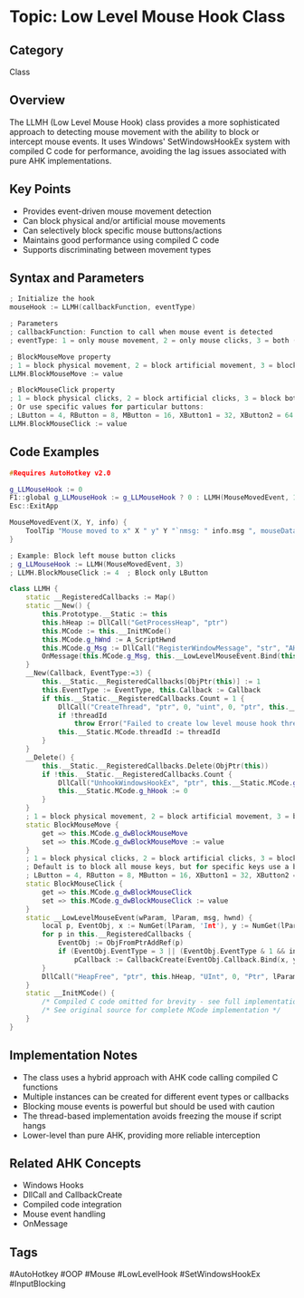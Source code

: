 # Topic: Low Level Mouse Hook Class

## Category

Class

## Overview

The LLMH (Low Level Mouse Hook) class provides a more sophisticated approach to detecting mouse movement with the ability to block or intercept mouse events. It uses Windows' SetWindowsHookEx system with compiled C code for performance, avoiding the lag issues associated with pure AHK implementations.

## Key Points

- Provides event-driven mouse movement detection
- Can block physical and/or artificial mouse movements
- Can selectively block specific mouse buttons/actions
- Maintains good performance using compiled C code
- Supports discriminating between movement types

## Syntax and Parameters

```cpp
; Initialize the hook
mouseHook := LLMH(callbackFunction, eventType)

; Parameters
; callbackFunction: Function to call when mouse event is detected
; eventType: 1 = only mouse movement, 2 = only mouse clicks, 3 = both (default)

; BlockMouseMove property
; 1 = block physical movement, 2 = block artificial movement, 3 = block both
LLMH.BlockMouseMove := value

; BlockMouseClick property
; 1 = block physical clicks, 2 = block artificial clicks, 3 = block both
; Or use specific values for particular buttons:
; LButton = 4, RButton = 8, MButton = 16, XButton1 = 32, XButton2 = 64, wheel = 128, horizontal wheel = 256
LLMH.BlockMouseClick := value
```

## Code Examples

```cpp
#Requires AutoHotkey v2.0

g_LLMouseHook := 0
F1::global g_LLMouseHook := g_LLMouseHook ? 0 : LLMH(MouseMovedEvent, 1)
Esc::ExitApp

MouseMovedEvent(X, Y, info) {
    ToolTip "Mouse moved to x" X " y" Y "`nmsg: " info.msg ", mouseData: " info.mouseData ", flags: " info.flags ", time: " info.time ", dwExtraInfo: " info.extraInfo
}

; Example: Block left mouse button clicks
; g_LLMouseHook := LLMH(MouseMovedEvent, 3)
; LLMH.BlockMouseClick := 4  ; Block only LButton

class LLMH {
    static __RegisteredCallbacks := Map()
    static __New() {
        this.Prototype.__Static := this
        this.hHeap := DllCall("GetProcessHeap", "ptr")
        this.MCode := this.__InitMCode()
        this.MCode.g_hWnd := A_ScriptHwnd
        this.MCode.g_Msg := DllCall("RegisterWindowMessage", "str", "AHK_LowLevelMouseEvent", "uint")
        OnMessage(this.MCode.g_Msg, this.__LowLevelMouseEvent.Bind(this))
    }
    __New(Callback, EventType:=3) {
        this.__Static.__RegisteredCallbacks[ObjPtr(this)] := 1
        this.EventType := EventType, this.Callback := Callback
        if this.__Static.__RegisteredCallbacks.Count = 1 {
            DllCall("CreateThread", "ptr", 0, "uint", 0, "ptr", this.__Static.MCode.exports.Main, "ptr", 0, "uint", 0, "uint*", &threadId:=0)
            if !threadId
                throw Error("Failed to create low level mouse hook thread")
            this.__Static.MCode.threadId := threadId
        }
    } 
    __Delete() {
        this.__Static.__RegisteredCallbacks.Delete(ObjPtr(this))
        if !this.__Static.__RegisteredCallbacks.Count {
            DllCall("UnhookWindowsHookEx", "ptr", this.__Static.MCode.g_hHook)
            this.__Static.MCode.g_hHook := 0
        }
    }
    ; 1 = block physical movement, 2 = block artificial movement, 3 = block both
    static BlockMouseMove {
        get => this.MCode.g_dwBlockMouseMove
        set => this.MCode.g_dwBlockMouseMove := value
    }
    ; 1 = block physical clicks, 2 = block artificial clicks, 3 = block both
    ; Default is to block all mouse keys, but for specific keys use a bitwise combination of these:
    ; LButton = 4, RButton = 8, MButton = 16, XButton1 = 32, XButton2 = 64, wheel = 128, horizontal wheel = 256
    static BlockMouseClick {
        get => this.MCode.g_dwBlockMouseClick
        set => this.MCode.g_dwBlockMouseClick := value
    }
    static __LowLevelMouseEvent(wParam, lParam, msg, hwnd) {
        local p, EventObj, x := NumGet(lParam, 'Int'), y := NumGet(lParam + 4, 'Int'), info := {msg: wParam, mouseData: NumGet(lParam + 8, 'UInt') << 32 >> 48, flags: NumGet(lParam + 12, 'UInt'), time: NumGet(lParam + 16, 'UInt'), extraInfo: NumGet(lParam + 20, 'Ptr')}
        for p in this.__RegisteredCallbacks {
            EventObj := ObjFromPtrAddRef(p)
            if (EventObj.EventType = 3 || (EventObj.EventType & 1 && info.msg == 0x200) || (EventObj.EventType & 2 && info.msg != 0x200))
                pCallback := CallbackCreate(EventObj.Callback.Bind(x, y, info)), DllCall(pCallback), CallbackFree(pCallback)
        }
        DllCall("HeapFree", "ptr", this.hHeap, "UInt", 0, "Ptr", lParam)
    }
    static __InitMCode() {
        /* Compiled C code omitted for brevity - see full implementation in the source */
        /* See original source for complete MCode implementation */
    }
}
```

## Implementation Notes

- The class uses a hybrid approach with AHK code calling compiled C functions
- Multiple instances can be created for different event types or callbacks
- Blocking mouse events is powerful but should be used with caution
- The thread-based implementation avoids freezing the mouse if script hangs
- Lower-level than pure AHK, providing more reliable interception

## Related AHK Concepts

- Windows Hooks
- DllCall and CallbackCreate
- Compiled code integration
- Mouse event handling
- OnMessage

## Tags

#AutoHotkey #OOP #Mouse #LowLevelHook #SetWindowsHookEx #InputBlocking